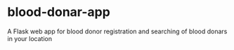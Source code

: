 # blood-donar-app
A Flask web app for blood donor registration and searching of blood donars in your location
